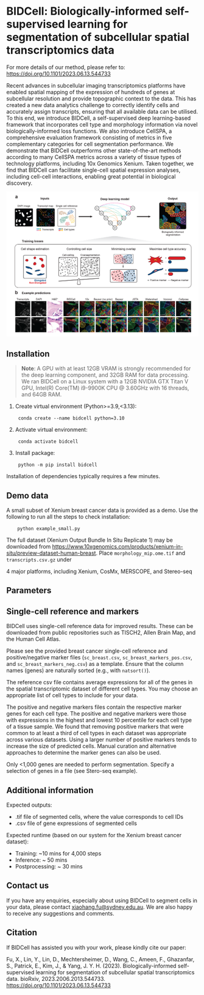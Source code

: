 # BIDCell: Biologically-informed self-supervised learning for segmentation of subcellular spatial transcriptomics data

For more details of our method, please refer to: https://doi.org/10.1101/2023.06.13.544733

Recent advances in subcellular imaging transcriptomics platforms have enabled spatial mapping of the expression of hundreds of genes at subcellular resolution and provide topographic context to the data. This has created a new data analytics challenge to correctly identify cells and accurately assign transcripts, ensuring that all available data can be utilised. To this end, we introduce BIDCell, a self-supervised deep learning-based framework that incorporates cell type and morphology information via novel biologically-informed loss functions. We also introduce CellSPA, a comprehensive evaluation framework consisting of metrics in five complementary categories for cell segmentation performance. We demonstrate that BIDCell outperforms other state-of-the-art methods according to many CellSPA metrics across a variety of tissue types of technology platforms, including 10x Genomics Xenium. Taken together, we find that BIDCell can facilitate single-cell spatial expression analyses, including cell-cell interactions, enabling great potential in biological discovery.

![alt text](Figure1.png)

## Installation

> **Note**: A GPU with at least 12GB VRAM is strongly recommended for the deep learning component, and 32GB RAM for data processing.
We ran BIDCell on a Linux system with a 12GB NVIDIA GTX Titan V GPU, Intel(R) Core(TM) i9-9900K CPU @ 3.60GHz with 16 threads, and 64GB RAM.

1. Create virtual environment (Python>=3.9,<3.13):
    
        conda create --name bidcell python=3.10
    
2. Activate virtual environment:
    
        conda activate bidcell

4. Install package:
    
        python -m pip install bidcell

Installation of dependencies typically requires a few minutes. 


## Demo data

A small subset of Xenium breast cancer data is provided as a demo. Use the following to run all the steps to check installation:

        python example_small.py

The full dataset (Xenium Output Bundle In Situ Replicate 1) may be downloaded from https://www.10xgenomics.com/products/xenium-in-situ/preview-dataset-human-breast. Place `morphology_mip.ome.tif` and `transcripts.csv.gz` under 

4 major platforms, including Xenium, CosMx, MERSCOPE, and Stereo-seq

## Parameters






## Single-cell reference and markers

BIDCell uses single-cell reference data for improved results. These can be downloaded from public repositories such as TISCH2, Allen Brain Map, and the Human Cell Atlas. 

Please see the provided breast cancer single-cell reference and positive/negative marker files (`sc_breast.csv`, `sc_breast_markers_pos.csv`, and `sc_breast_markers_neg.csv`) as a template. Ensure that the column names (genes) are naturally sorted (e.g., with `natsort()`).

The reference csv file contains average expressions for all of the genes in the spatial transcriptomic dataset of different cell types. You may choose an appropriate list of cell types to include for your data.

The positive and negative markers files contain the respective marker genes for each cell type. The positive and negative markers were those with expressions in the highest and lowest 10 percentile for each cell type of a tissue sample. We found that removing positive markers that were common to at least a third of cell types in each dataset was appropriate across various datasets. Using a larger number of positive markers tends to increase the size of predicted cells. Manual curation and alternative approaches to determine the marker genes can also be used.

Only <1,000 genes are needed to perform segmentation. Specify a selection of genes in a file (see Stero-seq example).


<!-- ## Running BIDCell for your dataset

Several steps are involved in the entire pipeline to generate segmentations and cell-gene matrices from DAPI images and detected transcripts. These steps can be grouped into:

1. Data preprocessing
    - Nuclei segmentation
    - Preparing transcriptomic images and patches
    - Preannotation of nuclei
2. Model training
3. Prediction and extracting cell expressions

### Config files

In `bidcell/model/configs` create a config file, e.g., `config_cosmx_nsclc.json`
- Update `data_sources` for current dataset
- Specify `elongated` cell types
- The weights of losses typically can all be left at 1.0, but if cells are too small or big, try adjusting `cc_weight` to 0.5 (to reduce size) or 2.0 (to increase size)

Segmentation architectures:
- The default is UNet3+ https://arxiv.org/abs/2004.08790, and we have found it to perform well across different technologies and tissue types
- To use a different architecture, select from a list of popular backbones or define your own:
  - Set `model_params.name` in the config file with an encoder from https://segmentation-modelspytorch.readthedocs.io/en/latest/index.html
  - Or, modify `SegmentationModel` class in [`model.py`](bidcell/model/model.py)

### Setting up the script to run all steps

Example scripts are provided for different datasets/platforms to run all steps. BIDCell may also be applied to data from other technologies such as MERFISH. The format of different datasets varies. Please take note of the arguments:

- `dataset`: name of dataset
- `fp_dapi`: name of DAPI image
- `fp_transcripts`: name of transcripts file
- `x_col`: name of x location column in transcripts file
- `y_col`: name of y location column in transcripts file
- `gene_col`: name of genes column in transcripts file
- `fp_config`: name of config file under `bidcell/model/configs`
- `n_processes`: number of CPUs for multiprocessing

If you receive the error: ``pickle.UnpicklingError: pickle data was truncated``, try reducing `--n_processes`

Scaling and alignment arguments:
- `target_pix_um`: microns per pixel to perform segmentation 
- `base_pix_x`: convert to microns along width by multiplying the original pixels by base_pix_x microns per pixel
- `base_pix_y`: convert to microns along height by multiplying the original pixels by base_pix_y microns per pixel
- `base_ts_x`: convert between transcript locations and target pixels along width
- `base_ts_y`: convert between transcript locations and target pixels along height
- `global_shift_x`: additional adjustment to align transcripts to DAPI in target pixels along image width
- `global_shift_y`: additional adjustment to align transcripts to DAPI in target pixels along image height
- `patch_size`: size of input patches to segmentation model

Performing segmentation at a higher resolution requires a larger patch size, thus more GPU memory.  -->


## Additional information

Expected outputs:
- .tif file of segmented cells, where the value corresponds to cell IDs
- .csv file of gene expressions of segmented cells

Expected runtime (based on our system for the Xenium breast cancer dataset):
- Training: ~10 mins for 4,000 steps
- Inference: ~ 50 mins
- Postprocessing: ~ 30 mins


## Contact us

If you have any enquiries, especially about using BIDCell to segment cells in your data, please contact xiaohang.fu@sydney.edu.au. We are also happy to receive any suggestions and comments.


## Citation

If BIDCell has assisted you with your work, please kindly cite our paper:

Fu, X., Lin, Y., Lin, D., Mechtersheimer, D., Wang, C., Ameen, F., Ghazanfar, S., Patrick, E., Kim, J., & Yang, J. Y. H. (2023). Biologically-informed self-supervised learning for segmentation of subcellular spatial transcriptomics data. bioRxiv, 2023.2006.2013.544733. https://doi.org/10.1101/2023.06.13.544733